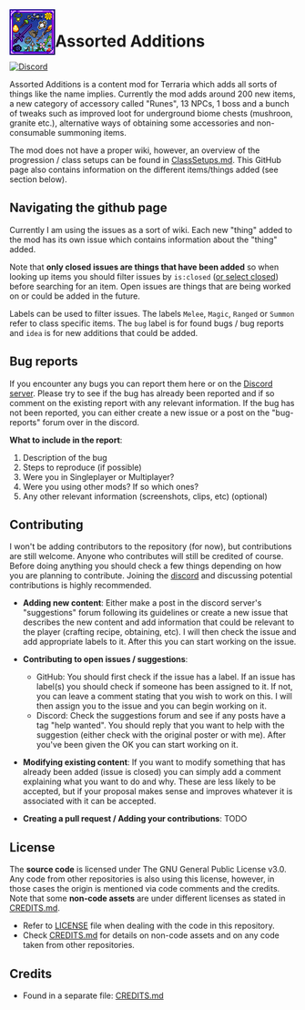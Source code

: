 <img align="left" width="80" src="icon.png" />

# Assorted Additions 

[![Discord](https://img.shields.io/discord/1233667170572177408?style=for-the-badge&logo=discord&label=Discord)](https://discord.gg/TZXJ9yGapC)

Assorted Additions is a content mod for Terraria which adds all sorts of things like the name implies. Currently the mod adds around 200 new items, a new category of accessory called "Runes", 13 NPCs, 1 boss and a bunch of tweaks such as improved loot for underground biome chests (mushroon, granite etc.), alternative ways of obtaining some accessories and non-consumable summoning items.  

The mod does not have a proper wiki, however, an overview of the progression / class setups can be found in [ClassSetups.md](ClassSetups.md). This GitHub page also contains information on the different items/things added (see section below).

## Navigating the github page

Currently I am using the issues as a sort of wiki. Each new "thing" added to the mod has its own issue which contains information about the "thing" added. 

Note that **only closed issues are things that have been added** so when looking up items you should filter issues by ```is:closed``` ([or select closed](https://github.com/JeseGamerHD/AssortedAdditions/issues?q=is%3Aissue+is%3Aclosed)) before searching for an item. Open issues are things that are being worked on or could be added in the future. 

Labels can be used to filter issues. The labels ```Melee```, ```Magic```, ```Ranged``` or ```Summon``` refer to class specific items. The ```bug``` label is for found bugs / bug reports and ```idea``` is for new additions that could be added.

## Bug reports

If you encounter any bugs you can report them here or on the [Discord server](https://discord.gg/TZXJ9yGapC). Please try to see if the bug has already been reported and if so comment on the existing report with any relevant information. If the bug has not been reported, you can either create a new issue or a post on the "bug-reports" forum over in the discord. 

**What to include in the report**:
1. Description of the bug
2. Steps to reproduce 
(if possible)
3. Were you in Singleplayer or Multiplayer?
4. Were you using other mods? If so which ones?
5. Any other relevant information (screenshots, clips, etc)
(optional)

## Contributing
I won't be adding contributors to the repository (for now), but contributions are still welcome. Anyone who contributes will still be credited of course. Before doing anything you should check a few things depending on how you are planning to contribute. Joining the [discord](https://discord.gg/TZXJ9yGapC) and discussing potential contributions is highly recommended.

- **Adding new content**:
Either make a post in the discord server's "suggestions" forum following its guidelines or create a new issue that describes the new content and add information that could be relevant to the player (crafting recipe, obtaining, etc). I will then check the issue and add appropriate labels to it. After this you can start working on the issue.

- **Contributing to open issues / suggestions**:
  - GitHub: You should first check if the issue has a label. If an issue has label(s) you should check if someone has been assigned to it. If not, you can leave a comment stating that you wish to work on this. I will then assign you to the issue and you can begin working on it.
  - Discord: Check the suggestions forum and see if any posts have a tag "help wanted". You should reply that you want to help with the suggestion (either check with the original poster or with me). After you've been given the OK you can start working on it.

- **Modifying existing content**:
If you want to modify something that has already been added (issue is closed) you can simply add a comment explaining what you want to do and why. These are less likely to be accepted, but if your proposal makes sense and improves whatever it is associated with it can be accepted. 

- **Creating a pull request / Adding your contributions**:
TODO

## License

The **source code** is licensed under The GNU General Public License v3.0. Any code from other repositories is also using this license, however, in those cases the origin is mentioned via code comments and the credits. Note that some **non-code assets** are under different licenses as stated in [CREDITS.md](CREDITS.md). 
- Refer to [LICENSE](LICENSE) file when dealing with the code in this repository.
- Check [CREDITS.md](CREDITS.md) for details on non-code assets and on any code taken from other repositories.

## Credits
- Found in a separate file: [CREDITS.md](CREDITS.md)
